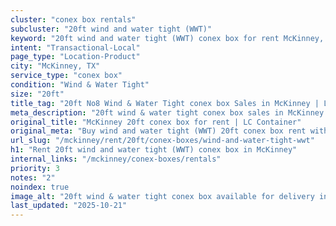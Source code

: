 ```yaml
---
cluster: "conex box rentals"
subcluster: "20ft wind and water tight (WWT)"
keyword: "20ft wind and water tight (WWT) conex box for rent McKinney, TX"
intent: "Transactional-Local"
page_type: "Location-Product"
city: "McKinney, TX"
service_type: "conex box"
condition: "Wind & Water Tight"
size: "20ft"
title_tag: "20ft No8 Wind & Water Tight conex box Sales in McKinney | LC Container"
meta_description: "20ft wind & water tight conex box sales in McKinney. Fast delivery, competitive pricing. Serving conex boxes area. Quote ID: 6CP. Call (214) 524-4168 for your free quote today."
original_title: "McKinney 20ft conex box for rent | LC Container"
original_meta: "Buy wind and water tight (WWT) 20ft conex box rent with local delivery in McKinney, TX. LC Container — local Since 2003. Request a fast quote today."
url_slug: "/mckinney/rent/20ft/conex-boxes/wind-and-water-tight-wwt"
h1: "Rent 20ft wind and water tight (WWT) conex box in McKinney"
internal_links: "/mckinney/conex-boxes/rentals"
priority: 3
notes: "2"
noindex: true
image_alt: "20ft wind & water tight conex box available for delivery in McKinney"
last_updated: "2025-10-21"
---
```


<!-- TODO: Add unique city/inventory copy, images, and internal links here. -->
